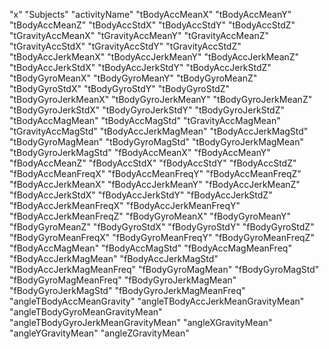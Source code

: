 "x"
"Subjects"
"activityName"
"tBodyAccMeanX"
"tBodyAccMeanY"
"tBodyAccMeanZ"
"tBodyAccStdX"
"tBodyAccStdY"
"tBodyAccStdZ"
"tGravityAccMeanX"
"tGravityAccMeanY"
"tGravityAccMeanZ"
"tGravityAccStdX"
"tGravityAccStdY"
"tGravityAccStdZ"
"tBodyAccJerkMeanX"
"tBodyAccJerkMeanY"
"tBodyAccJerkMeanZ"
"tBodyAccJerkStdX"
"tBodyAccJerkStdY"
"tBodyAccJerkStdZ"
"tBodyGyroMeanX"
"tBodyGyroMeanY"
"tBodyGyroMeanZ"
"tBodyGyroStdX"
"tBodyGyroStdY"
"tBodyGyroStdZ"
"tBodyGyroJerkMeanX"
"tBodyGyroJerkMeanY"
"tBodyGyroJerkMeanZ"
"tBodyGyroJerkStdX"
"tBodyGyroJerkStdY"
"tBodyGyroJerkStdZ"
"tBodyAccMagMean"
"tBodyAccMagStd"
"tGravityAccMagMean"
"tGravityAccMagStd"
"tBodyAccJerkMagMean"
"tBodyAccJerkMagStd"
"tBodyGyroMagMean"
"tBodyGyroMagStd"
"tBodyGyroJerkMagMean"
"tBodyGyroJerkMagStd"
"fBodyAccMeanX"
"fBodyAccMeanY"
"fBodyAccMeanZ"
"fBodyAccStdX"
"fBodyAccStdY"
"fBodyAccStdZ"
"fBodyAccMeanFreqX"
"fBodyAccMeanFreqY"
"fBodyAccMeanFreqZ"
"fBodyAccJerkMeanX"
"fBodyAccJerkMeanY"
"fBodyAccJerkMeanZ"
"fBodyAccJerkStdX"
"fBodyAccJerkStdY"
"fBodyAccJerkStdZ"
"fBodyAccJerkMeanFreqX"
"fBodyAccJerkMeanFreqY"
"fBodyAccJerkMeanFreqZ"
"fBodyGyroMeanX"
"fBodyGyroMeanY"
"fBodyGyroMeanZ"
"fBodyGyroStdX"
"fBodyGyroStdY"
"fBodyGyroStdZ"
"fBodyGyroMeanFreqX"
"fBodyGyroMeanFreqY"
"fBodyGyroMeanFreqZ"
"fBodyAccMagMean"
"fBodyAccMagStd"
"fBodyAccMagMeanFreq"
"fBodyAccJerkMagMean"
"fBodyAccJerkMagStd"
"fBodyAccJerkMagMeanFreq"
"fBodyGyroMagMean"
"fBodyGyroMagStd"
"fBodyGyroMagMeanFreq"
"fBodyGyroJerkMagMean"
"fBodyGyroJerkMagStd"
"fBodyGyroJerkMagMeanFreq"
"angleTBodyAccMeanGravity"
"angleTBodyAccJerkMeanGravityMean"
"angleTBodyGyroMeanGravityMean"
"angleTBodyGyroJerkMeanGravityMean"
"angleXGravityMean"
"angleYGravityMean"
"angleZGravityMean"
